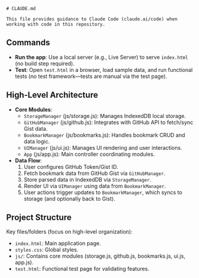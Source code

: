 ```
# CLAUDE.md

This file provides guidance to Claude Code (claude.ai/code) when working with code in this repository.
```

## Commands
- **Run the app**: Use a local server (e.g., Live Server) to serve `index.html` (no build step required).
- **Test**: Open `test.html` in a browser, load sample data, and run functional tests (no test framework—tests are manual via the test page).

## High-Level Architecture
- **Core Modules**:
  - `StorageManager` (js/storage.js): Manages IndexedDB local storage.
  - `GitHubManager` (js/github.js): Integrates with GitHub API to fetch/sync Gist data.
  - `BookmarkManager` (js/bookmarks.js): Handles bookmark CRUD and data logic.
  - `UIManager` (js/ui.js): Manages UI rendering and user interactions.
  - `App` (js/app.js): Main controller coordinating modules.
- **Data Flow**:
  1. User configures GitHub Token/Gist ID.
  2. Fetch bookmark data from GitHub Gist via `GitHubManager`.
  3. Store parsed data in IndexedDB via `StorageManager`.
  4. Render UI via `UIManager` using data from `BookmarkManager`.
  5. User actions trigger updates to `BookmarkManager`, which syncs to storage (and optionally back to Gist).

## Project Structure
Key files/folders (focus on high-level organization):
- `index.html`: Main application page.
- `styles.css`: Global styles.
- `js/`: Contains core modules (storage.js, github.js, bookmarks.js, ui.js, app.js).
- `test.html`: Functional test page for validating features.
